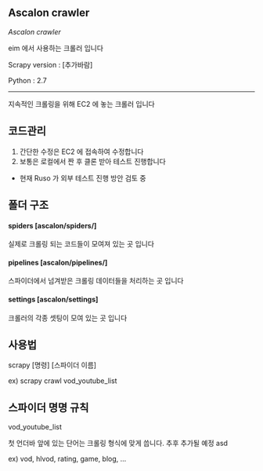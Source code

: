 ## Ascalon crawler

_Ascalon crawler_

eim 에서 사용하는 크롤러 입니다
  
  
   
Scrapy version : [추가바람]

Python : 2.7

- - -

지속적인 크롤링을 위해 EC2 에 놓는 크롤러 입니다

## 코드관리
1. 간단한 수정은 EC2 에 접속하여 수정합니다
2. 보통은 로컬에서 짠 후 클론 받아 테스트 진행합니다
+ 현재 Ruso 가 외부 테스트 진행 방안 검토 중

## 폴더 구조
#### spiders [ascalon/spiders/]
실제로 크롤링 되는 코드들이 모여져 있는 곳 입니다

#### pipelines [ascalon/pipelines/]
스파이더에서 넘겨받은 크롤링 데이터들을 처리하는 곳 입니다

#### settings [ascalon/settings]
크롤러의 각종 셋팅이 모여 있는 곳 입니다

## 사용법
scrapy [명령] [스파이더 이름]

ex) scrapy crawl vod_youtube_list

## 스파이더 명명 규칙
vod_youtube_list

첫 언더바 앞에 있는 단어는 크롤링 형식에 맞게 씁니다. 추후 추가될 예정
asd

ex) vod, hlvod, rating, game, blog, ...
